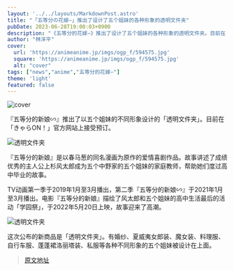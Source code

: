 ```yaml
---
layout: '../../layouts/MarkdownPost.astro'
title: "「五等分の花嫁∽」推出了设计了五个姐妹的各种形象的透明文件夹"
pubDate: 2023-06-28T19:00:03+0900
description: "《五等分的花嫁∽》推出了设计了五个姐妹的各种形象的透明文件夹。目前在「きゃらON！」官方网站上接受预订。"
author: "林洋平"
cover:
  url: 'https://animeanime.jp/imgs/ogp_f/594575.jpg'
  square: 'https://animeanime.jp/imgs/ogp_f/594575.jpg'
  alt: "cover"
tags: ["news","anime","五等分的花嫁∽"]
theme: 'light'
featured: false
---
```


![cover](https://animeanime.jp/imgs/ogp_f/594575.jpg)

『五等分的新娘∽』推出了以五个姐妹的不同形象设计的「透明文件夹」。目前在「きゃらON！」官方网站上接受预订。

![透明文件夹](https://animeanime.jp/imgs/zoom/594573.png)

『五等分的新娘』是以春马葱的同名漫画为原作的爱情喜剧作品。故事讲述了成绩优秀的主人公上杉风太郎成为五个中野家的五个姐妹的家庭教师，帮助她们度过高中毕业的故事。

TV动画第一季于2019年1月至3月播出，第二季『五等分的新娘∽』于2021年1月至3月播出。电影『五等分的新娘』描绘了风太郎和五个姐妹的高中生活最后的活动「学园祭」，于2022年5月20日上映，故事迎来了高潮。

![透明文件夹](https://animeanime.jp/imgs/zoom/594581.jpg)

这次公布的新商品是「透明文件夹」。有婚纱、夏威夷女郎装、魔女装、料理服、自行车服、蓬蓬裙洛丽塔装、私服等各种不同形象的五个姐妹被设计在上面。

>[原文地址](https://animeanime.jp/article/2023/06/28/78229.html)  